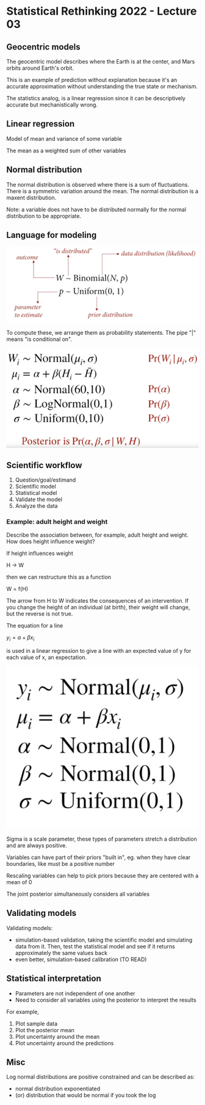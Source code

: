# Statistical Rethinking 2022 - Lecture 03


## Geocentric models

The geocentric model describes where the Earth is at the center, and Mars orbits around 
Earth's orbit. 

This is an example of prediction without explanation because it's an 
accurate approximation without understanding the true state or mechanism. 

The statistics analog, is a linear regression since it can be descriptively
accurate but mechanistically wrong. 

## Linear regression

Model of mean and variance of some variable

The mean as a weighted sum of other variables

## Normal distribution

The normal distribution is observed where there is a sum of fluctuations. 
There is a symmetric variation around the mean. The normal distribution 
is a maxent distribution. 

Note: a variable does not have to be distributed normally for the 
normal distribution to be appropriate. 

## Language for modeling

![](../graphics/notes/lang-for-model.png)


To compute these, we arrange them as probability statements. The pipe "|" means 
"is conditional on". 

![](../graphics/notes/prior-sim-eg-1-with-post.png)

## Scientific workflow

1. Question/goal/estimand
2. Scientific model
3. Statistical model
4. Validate the model
5. Analyze the data

### Example: adult height and weight

Describe the association between, for example, adult height and weight.
How does height influence weight?

If height influences weight

H -> W

then we can restructure this as a function

W = f(H)

The arrow from H to W indicates the consequences of an intervention. If you change 
the height of an individual (at birth), their weight will change, but the 
reverse is not true. 


The equation for a line

$y_{i} = a + \beta x_{i}$

is used in a linear regression to give a line with an expected value of y
for each value of x, an expectation. 


![](../graphics/notes/anatomy-lin-model.png)

Sigma is a scale parameter, these types of parameters stretch a distribution
and are always positive. 


Variables can have part of their priors "built in", eg. when they have clear boundaries, like must be a positive number

Rescaling variables can help to pick priors because they are centered with a mean of 0

The joint posterior simultaneously considers all variables

## Validating models

Validating models: 

* simulation-based validation, taking the scientific model and simulating data from
it. Then, test the statistical model and see if it returns approximately 
the same values back
* even better, simulation-based calibration (TO READ)

## Statistical interpretation

* Parameters are not independent of one another
* Need to consider all variables using the posterior to interpret the results

For example,

1. Plot sample data
1. Plot the posterior mean
1. Plot uncertainty around the mean
1. Plot uncertainty around the predictions



## Misc

Log normal distributions are positive constrained and can be described as:
* normal distribution exponentiated
* (or) distribution that would be normal if you took the log



